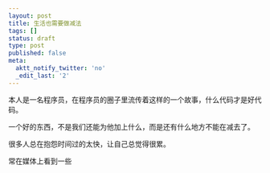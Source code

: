 ```yaml
---
layout: post
title: 生活也需要做减法
tags: []
status: draft
type: post
published: false
meta:
  aktt_notify_twitter: 'no'
  _edit_last: '2'
---
```

本人是一名程序员，在程序员的圈子里流传着这样的一个故事，什么代码才是好代码。

一个好的东西，不是我们还能为他加上什么，而是还有什么地方不能在减去了。

很多人总在抱怨时间过的太快，让自己总觉得很累。

常在媒体上看到一些

